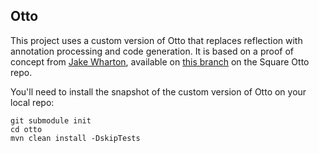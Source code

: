 

## Otto

This project uses a custom version of Otto that replaces reflection with annotation processing and code generation.
It is based on a proof of concept from [Jake Wharton](https://github.com/JakeWharton), available on [this branch](https://github.com/square/otto/tree/code-gen) on the Square Otto repo.

You'll need to install the snapshot of the custom version of Otto on your local repo:
```
git submodule init
cd otto
mvn clean install -DskipTests
```
